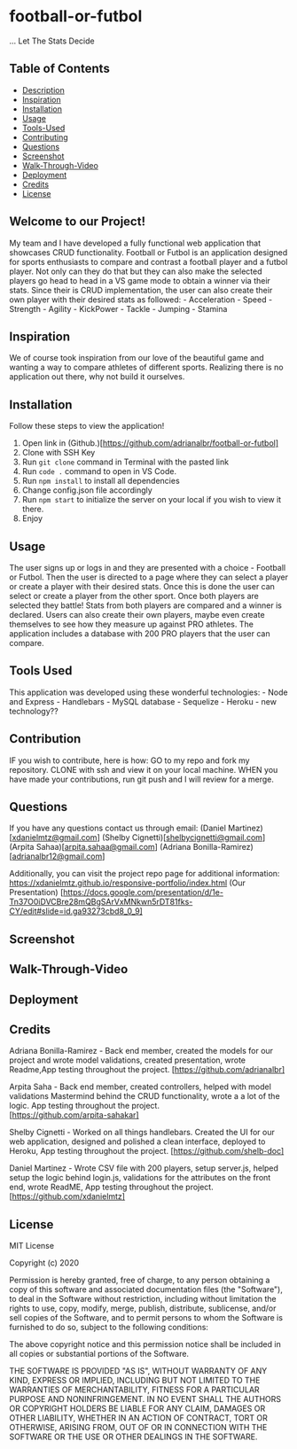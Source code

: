# football-or-futbol

... Let The Stats Decide

## Table of Contents

* [Description](#welcome-to-our-project)
* [Inspiration](#inspiration)
* [Installation](#installation)
* [Usage](#usage)
* [Tools-Used](#tools-used)
* [Contributing](#contribution)
* [Questions](#questions)
* [Screenshot](#screenshot)
* [Walk-Through-Video](#walk-through-vid)
* [Deployment](#deployment)
* [Credits](#credits)
* [License](#license)

## Welcome to our Project!

My team and I have developed a fully functional web application that showcases CRUD functionality. Football or Futbol is an application designed for sports enthusiasts to compare and contrast a football player and a futbol player. Not only can they do that but they can also make the selected players go head to head in a VS game mode to obtain a winner via their stats. Since their is CRUD implementation, the user can also create their own player with their desired stats as followed:
    - Acceleration
    - Speed
    - Strength
    - Agility
    - KickPower
    - Tackle
    - Jumping
    - Stamina

## Inspiration

We of course took inspiration from our love of the beautiful game and wanting a way to compare athletes of different sports. Realizing there is no application out there, why not build it ourselves.

## Installation

Follow these steps to view the application!

1. Open link in (Github.)[https://github.com/adrianalbr/football-or-futbol]
2. Clone with SSH Key
3. Run `git clone` command in Terminal with the pasted link
4. Run `code .` command to open in VS Code.
5. Run `npm install` to install all dependencies
6. Change config.json file accordingly
6. Run `npm start` to initialize the server on your local if you wish to view it there.
7. Enjoy

## Usage

The user signs up or logs in and they are presented with a choice - Football or Futbol. Then the user is directed to a page where they can select a player or create a player with their desired stats. Once this is done the user can select or create a player from the other sport.
Once both players are selected they battle! Stats from both players are compared and a winner is declared. Users can also create their own players, maybe even create themselves to see how they measure up against PRO athletes. The application includes a database with 200 PRO players that the user can compare.

## Tools Used

This application was developed using these wonderful technologies:
    - Node and Express
    - Handlebars
    - MySQL database
    - Sequelize
    - Heroku
    - new technology??

## Contribution

IF you wish to contribute, here is how:
GO to my repo and fork my repository.
CLONE with ssh and view it on your local machine.
WHEN you have made your contributions, run git push and I will review for a merge.

## Questions

If you have any questions contact us through email:
    (Daniel Martinez)[xdanielmtz@gmail.com]
    (Shelby Cignetti)[shelbycignetti@gmail.com]
    (Arpita Sahaa)[arpita.sahaa@gmail.com]
    (Adriana Bonilla-Ramirez)[adrianalbr12@gmail.com]

Additionally, you can visit the project repo page for additional information: https://xdanielmtz.github.io/responsive-portfolio/index.html
(Our Presentation) [https://docs.google.com/presentation/d/1e-Tn37O0iDVCBre28mQBgSArVxMNkwn5rDT81fks-CY/edit#slide=id.ga93273cbd8_0_9]


## Screenshot


## Walk-Through-Video


## Deployment


## Credits

Adriana Bonilla-Ramirez - Back end member, created the models for our project and wrote model validations, created presentation, wrote Readme,App testing throughout the project.
[https://github.com/adrianalbr]

Arpita Saha  - Back end member, created controllers, helped with model validations Mastermind behind the CRUD functionality, wrote a a lot of the logic. App testing throughout the project.  
[https://github.com/arpita-sahakar]

Shelby Cignetti - Worked on all things handlebars. Created the UI for our web application, designed and polished a clean interface, deployed to Heroku, App testing throughout the project.
[https://github.com/shelb-doc]

Daniel Martinez - Wrote CSV file with 200 players, setup server.js, helped setup the logic behind login.js, validations for the attributes on the front end, wrote ReadME, App testing throughout the project.
[https://github.com/xdanielmtz]


## License
MIT License

Copyright (c) 2020

Permission is hereby granted, free of charge, to any person obtaining a copy
of this software and associated documentation files (the "Software"), to deal
in the Software without restriction, including without limitation the rights
to use, copy, modify, merge, publish, distribute, sublicense, and/or sell
copies of the Software, and to permit persons to whom the Software is
furnished to do so, subject to the following conditions:

The above copyright notice and this permission notice shall be included in all
copies or substantial portions of the Software.

THE SOFTWARE IS PROVIDED "AS IS", WITHOUT WARRANTY OF ANY KIND, EXPRESS OR
IMPLIED, INCLUDING BUT NOT LIMITED TO THE WARRANTIES OF MERCHANTABILITY,
FITNESS FOR A PARTICULAR PURPOSE AND NONINFRINGEMENT. IN NO EVENT SHALL THE
AUTHORS OR COPYRIGHT HOLDERS BE LIABLE FOR ANY CLAIM, DAMAGES OR OTHER
LIABILITY, WHETHER IN AN ACTION OF CONTRACT, TORT OR OTHERWISE, ARISING FROM,
OUT OF OR IN CONNECTION WITH THE SOFTWARE OR THE USE OR OTHER DEALINGS IN THE
SOFTWARE.

